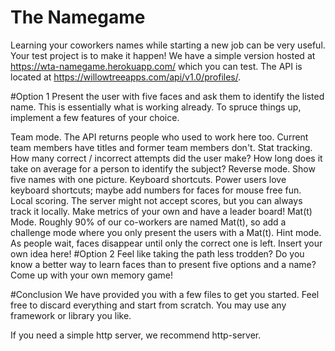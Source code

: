 # The Namegame
Learning your coworkers names while starting a new job can be very useful. Your test project is to make it happen! We have a simple version hosted at https://wta-namegame.herokuapp.com/ which you can test. The API is located at https://willowtreeapps.com/api/v1.0/profiles/.

#Option 1
Present the user with five faces and ask them to identify the listed name. This is essentially what is working already. To spruce things up, implement a few features of your choice.

Team mode. The API returns people who used to work here too. Current team members have titles and former team members don't.
Stat tracking. How many correct / incorrect attempts did the user make? How long does it take on average for a person to identify the subject?
Reverse mode. Show five names with one picture.
Keyboard shortcuts. Power users love keyboard shortcuts; maybe add numbers for faces for mouse free fun.
Local scoring. The server might not accept scores, but you can always track it locally. Make metrics of your own and have a leader board!
Mat(t) Mode. Roughly 90% of our co-workers are named Mat(t), so add a challenge mode where you only present the users with a Mat(t).
Hint mode. As people wait, faces disappear until only the correct one is left.
Insert your own idea here!
#Option 2
Feel like taking the path less trodden? Do you know a better way to learn faces than to present five options and a name? Come up with your own memory game!

#Conclusion
We have provided you with a few files to get you started. Feel free to discard everything and start from scratch. You may use any framework or library you like.

If you need a simple http server, we recommend http-server.
